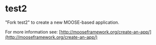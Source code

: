 test2
=====

"Fork test2" to create a new MOOSE-based application.

For more information see: [http://mooseframework.org/create-an-app/](http://mooseframework.org/create-an-app/)
